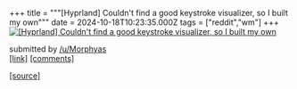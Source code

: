 +++
title = """[Hyprland] Couldn't find a good keystroke visualizer, so I built my own"""
date = 2024-10-18T10:23:35.000Z
tags = ["reddit","wm"]
+++
[![[Hyprland] Couldn't find a good keystroke visualizer, so I built my own ](https://external-preview.redd.it/M3A5Y201ODVyaHZkMfenMdnZrFSOWPxXfJbsml_-_m3qwnP50gujIRANiPyd.png?width=640&crop=smart&auto=webp&s=5b6609b34c8cfceab3e8191af5fb4b1cdf27517d "[Hyprland] Couldn't find a good keystroke visualizer, so I built my own ")](https://www.reddit.com/r/unixporn/comments/1g6es13/hyprland_couldnt_find_a_good_keystroke_visualizer/)

submitted by [/u/Morphyas](https://www.reddit.com/user/Morphyas)  
[\[link\]](https://v.redd.it/84gfe585rhvd1) [\[comments\]](https://www.reddit.com/r/unixporn/comments/1g6es13/hyprland_couldnt_find_a_good_keystroke_visualizer/)

[[source]](https://www.reddit.com/r/unixporn/comments/1g6es13/hyprland_couldnt_find_a_good_keystroke_visualizer/)

